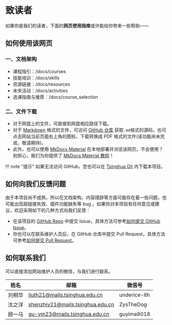 # 致读者

如果你是我们的读者，下面的**网页使用指南**或许能给你带来一些帮助——

## 如何使用该网页

### 一、文档架构

- 课程指引：/docs/courses
- 技能培训：/docs/skills
- 资源链接：/docs/resources
- 未央活动：/docs/activities
- 选课指南与推荐：/docs/course_selection

### 二、文件下载

- 对于网盘上的文件，可直接到网盘相应路径下载。
- 对于 [Markdown](https://weyoung-learn.github.io/skills/markdown/) 格式的文件，可访问 [GitHub 仓库](https://github.com/WeYoung-learn/WeYoung-learn.github.io) 获取`.md`格式的源码，也可点击网站当前页面右上角的图标，下载转换成 PDF 格式的文件(该功能尚未完成，敬请期待)。
- 此外，也可以使用 [MkDocs Material](https://squidfunk.github.io/mkdocs-material/getting-started/) 在本地部署并浏览该网页。不会使用？别担心，我们为你提供了 [MkDocs Material 教程](https://weyoung-learn.github.io/skills/mkdocs/)！

!!! note "提示"
如果无法访问 GitHub，您也可以在 [Tsinghua Git](https://git.tsinghua.edu.cn/shenzhiy21/WeYoung-learn-github-io/) 内下载本项目。

## 如何向我们反馈问题

由于本项目尚不成熟，所以在文档架构、内容措辞等方面可能存在着一些问题，也可能出现超链接失效、插件功能缺失等 bug 。如果你对本项目有任何意见或建议，欢迎采用如下的几种方式向我们反馈：

- 在该项目的 [GitHub Repo](https://github.com/WeYoung-learn/WeYoung-learn.github.io) 中提交 Issue，具体方法可参考[如何提交 GitHub Issue](https://docs.github.com/en/issues)。
- 你也可以在联系维护人员后，在 GitHub 仓库中提交 Pull Request，具体方法可参考[如何提交 Pull Request](https://docs.github.com/en/pull-requests)。

## 如何联系我们

可以直接添加网站维护人员的微信，与我们进行联系。

| 姓名   | 邮箱                             | 微信号       |
| ------ | -------------------------------- | ------------ |
| 刘桐华 | liuth21@mails.tsinghua.edu.cn    | underice-lth |
| 沈之洋 | shenzhiy21@mails.tsinghua.edu.cn | ZysTheDog    |
| 顾一马 | gu-ym23@mails.tsinghua.edu.cn    | guyima9018    |
